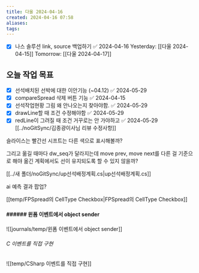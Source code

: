 ```yaml
---
title: 다울 2024-04-16
created: 2024-04-16 07:58
aliases: 
tags:
---
```

- [x] 나스 솔루션 link, source 백업하기 ✅ 2024-04-16
Yesterday: [[다울 2024-04-15]]
Tomorrow: [[다울 2024-04-17]]

## 오늘 작업 목표
- [x] 선석배치된 선박에 대한 이안기능 (~04.12) ✅ 2024-05-29
- [x] compareSpread 삭제 버튼 기능 ✅ 2024-04-15
- [x] 선석작업현황 그림 왜 안나오는지 찾아야함. ✅ 2024-05-29
- [x] drawLine할 때 조건 수정해야함 ✅ 2024-05-29
- [x] redLine이 그려질 때 조건 거꾸로는 안 가야하고 ✅ 2024-05-29
[[../noGitSync/김종광이사님 리뷰 수정사항]]

슬라이스는 빨간선
시프트는 다른 색으로 표시해볼까?

그리고
옮길 때마다 dw_seq가 달라지는데 
move prev, move next를 다른 걸 기준으로 해야
옮긴 계획에서도 선이 유지되도록 할 수 있지 않을까?

[[../새 폴더/noGitSync/up선석배정계획.cs|up선석배정계획.cs]]

ai 예측 결과 팝업?

[[temp/FPSpread의 CellType Checkbox|FPSpread의 CellType Checkbox]]

#### ###### 윈폼 이벤트에서 object sender
![[journals/temp/윈폼 이벤트에서 object sender]]



###### C 이벤트를 직접 구현
![[temp/CSharp 이벤트를 직접 구현]]



